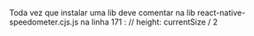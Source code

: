 Toda vez que instalar uma lib deve comentar na lib react-native-speedometer.cjs.js
na linha 171 :  // height: currentSize / 2